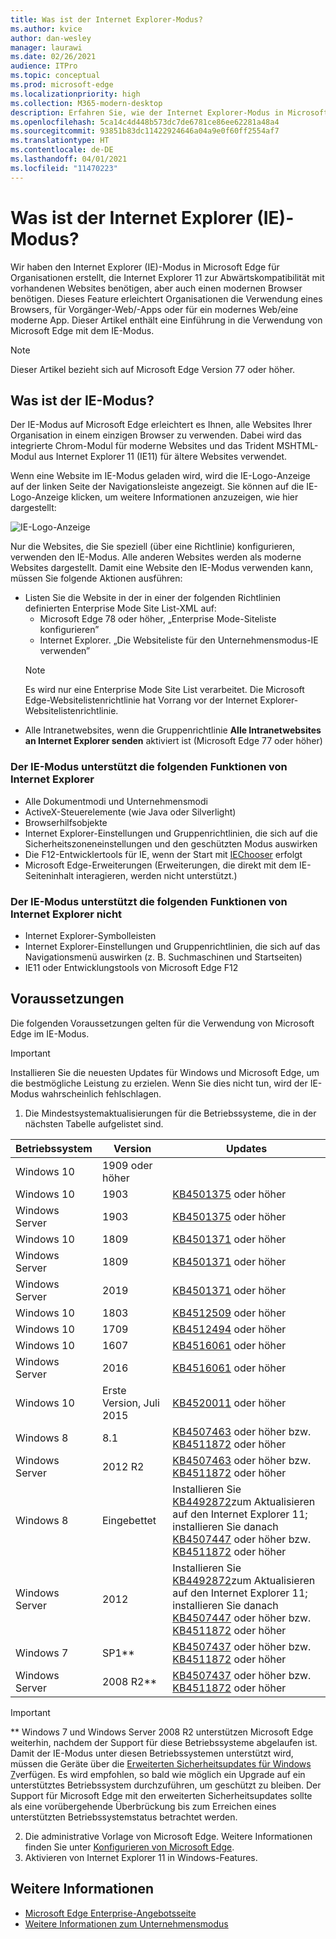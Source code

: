 ```yaml
---
title: Was ist der Internet Explorer-Modus?
ms.author: kvice
author: dan-wesley
manager: laurawi
ms.date: 02/26/2021
audience: ITPro
ms.topic: conceptual
ms.prod: microsoft-edge
ms.localizationpriority: high
ms.collection: M365-modern-desktop
description: Erfahren Sie, wie der Internet Explorer-Modus in Microsoft Edge Zugriff auf Websites bietet, die Internet Explorer 11 benötigen, sowie Zugriff auf moderne Websites.
ms.openlocfilehash: 5ca14c4d448b573dc7de6781ce86ee62281a48a4
ms.sourcegitcommit: 93851b83dc11422924646a04a9e0f60ff2554af7
ms.translationtype: HT
ms.contentlocale: de-DE
ms.lasthandoff: 04/01/2021
ms.locfileid: "11470223"
---
```

# <a name="what-is-internet-explorer-ie-mode"></a>Was ist der Internet Explorer (IE)-Modus?

Wir haben den Internet Explorer (IE)-Modus in Microsoft Edge für Organisationen erstellt, die Internet Explorer 11 zur Abwärtskompatibilität mit vorhandenen Websites benötigen, aber auch einen modernen Browser benötigen. Dieses Feature erleichtert Organisationen die Verwendung eines Browsers, für Vorgänger-Web/-Apps oder für ein modernes Web/eine moderne App. Dieser Artikel enthält eine Einführung in die Verwendung von Microsoft Edge mit dem IE-Modus.

> [!NOTE]
> Dieser Artikel bezieht sich auf Microsoft Edge Version 77 oder höher.

## <a name="what-is-ie-mode"></a>Was ist der IE-Modus?

Der IE-Modus auf Microsoft Edge erleichtert es Ihnen, alle Websites Ihrer Organisation in einem einzigen Browser zu verwenden. Dabei wird das integrierte Chrom-Modul für moderne Websites und das Trident MSHTML-Modul aus Internet Explorer 11 (IE11) für ältere Websites verwendet.

Wenn eine Website im IE-Modus geladen wird, wird die IE-Logo-Anzeige auf der linken Seite der Navigationsleiste angezeigt. Sie können auf die IE-Logo-Anzeige klicken, um weitere Informationen anzuzeigen, wie hier dargestellt:

  ![IE-Logo-Anzeige](./media/ie-mode/ie-logo-indicator1.png)

Nur die Websites, die Sie speziell (über eine Richtlinie) konfigurieren, verwenden den IE-Modus. Alle anderen Websites werden als moderne Websites dargestellt. Damit eine Website den IE-Modus verwenden kann, müssen Sie folgende Aktionen ausführen:

- Listen Sie die Website in der in einer der folgenden Richtlinien definierten Enterprise Mode Site List-XML auf:
  - Microsoft Edge 78 oder höher, „Enterprise Mode-Siteliste konfigurieren”
  - Internet Explorer. „Die Websiteliste für den Unternehmensmodus-IE verwenden”
  > [!NOTE]
  > Es wird nur eine Enterprise Mode Site List verarbeitet. Die Microsoft Edge-Websitelistenrichtlinie hat Vorrang vor der Internet Explorer-Websitelistenrichtlinie.
- Alle Intranetwebsites, wenn die Gruppenrichtlinie **Alle Intranetwebsites an Internet Explorer senden** aktiviert ist (Microsoft Edge 77 oder höher)

### <a name="ie-mode-supports-the-following-internet-explorer-functionality"></a>Der IE-Modus unterstützt die folgenden Funktionen von Internet Explorer

- Alle Dokumentmodi und Unternehmensmodi
- ActiveX-Steuerelemente (wie Java oder Silverlight)
- Browserhilfsobjekte 
- Internet Explorer-Einstellungen und Gruppenrichtlinien, die sich auf die Sicherheitszoneneinstellungen und den geschützten Modus auswirken
- Die F12-Entwicklertools für IE, wenn der Start mit [IEChooser](/office/dev/add-ins/testing/debug-add-ins-using-f12-developer-tools-on-windows-10) erfolgt
- Microsoft Edge-Erweiterungen (Erweiterungen, die direkt mit dem IE-Seiteninhalt interagieren, werden nicht unterstützt.)

### <a name="ie-mode-doesnt-support-the-following-internet-explorer-functionality"></a>Der IE-Modus unterstützt die folgenden Funktionen von Internet Explorer nicht

- Internet Explorer-Symbolleisten
- Internet Explorer-Einstellungen und Gruppenrichtlinien, die sich auf das Navigationsmenü auswirken (z. B. Suchmaschinen und Startseiten)
- IE11 oder Entwicklungstools von Microsoft Edge F12

## <a name="prerequisites"></a>Voraussetzungen

Die folgenden Voraussetzungen gelten für die Verwendung von Microsoft Edge im IE-Modus.

> [!IMPORTANT]
> Installieren Sie die neuesten Updates für Windows und Microsoft Edge, um die bestmögliche Leistung zu erzielen. Wenn Sie dies nicht tun, wird der IE-Modus wahrscheinlich fehlschlagen.

1. Die Mindestsystemaktualisierungen für die Betriebssysteme, die in der nächsten Tabelle aufgelistet sind.

 | Betriebssystem | Version       | Updates |
 |------------------|---------------|---------|
 | Windows 10       | 1909 oder höher |         |
 | Windows 10       | 1903          | [KB4501375](https://support.microsoft.com/help/4501375/windows-10-update-kb4501375) oder höher |
 | Windows Server   | 1903          | [KB4501375](https://support.microsoft.com/help/4501375/windows-10-update-kb4501375) oder höher |
 | Windows 10       | 1809          | [KB4501371](https://support.microsoft.com/help/4501371/windows-10-update-kb4501371) oder höher |
 | Windows Server   | 1809          | [KB4501371](https://support.microsoft.com/help/4501371/windows-10-update-kb4501371) oder höher |
 | Windows Server   | 2019          | [KB4501371](https://support.microsoft.com/help/4501371/windows-10-update-kb4501371) oder höher |
 | Windows 10       | 1803          | [KB4512509](https://support.microsoft.com/help/4512509/windows-10-update-kb4512509) oder höher |
 | Windows 10       | 1709          | [KB4512494](https://support.microsoft.com/help/4512494/windows-10-update-kb4512494) oder höher |
 | Windows 10       | 1607          | [KB4516061](https://support.microsoft.com/help/4516061/windows-10-update-kb4516061) oder höher |
 | Windows Server   | 2016          | [KB4516061](https://support.microsoft.com/help/4516061/windows-10-update-kb4516061) oder höher |
 | Windows 10       | Erste Version, Juli 2015 | [KB4520011](https://support.microsoft.com/help/4520011/windows-10-update-kb4520011) oder höher |
 | Windows 8       | 8.1              | [KB4507463](https://support.microsoft.com/help/4507463/july-16-2019-kb4507463-os-build-preview-of-monthly-rollup) oder höher bzw. [KB4511872](https://support.microsoft.com/help/4511872/cumulative-security-update-for-internet-explorer) oder höher |
 | Windows Server   | 2012 R2       | [KB4507463](https://support.microsoft.com/help/4507463/july-16-2019-kb4507463-os-build-preview-of-monthly-rollup) oder höher bzw. [KB4511872](https://support.microsoft.com/help/4511872/cumulative-security-update-for-internet-explorer) oder höher |
 | Windows 8  | Eingebettet            | Installieren Sie [KB4492872](https://support.microsoft.com/help/4492872/update-for-internet-explorer-april-16-2019)zum Aktualisieren auf den Internet Explorer 11; installieren Sie danach [KB4507447](https://support.microsoft.com/help/4507447/windows-server-2012-update-kb4507447) oder höher bzw. [KB4511872](https://support.microsoft.com/help/4511872/cumulative-security-update-for-internet-explorer) oder höher |
 | Windows Server   | 2012           | Installieren Sie [KB4492872](https://support.microsoft.com/help/4492872/update-for-internet-explorer-april-16-2019)zum Aktualisieren auf den Internet Explorer 11; installieren Sie danach [KB4507447](https://support.microsoft.com/help/4507447/windows-server-2012-update-kb4507447) oder höher bzw. [KB4511872](https://support.microsoft.com/help/4511872/cumulative-security-update-for-internet-explorer) oder höher |
 | Windows 7        |  SP1**        | [KB4507437](https://support.microsoft.com/help/4507437/windows-7-update-kb4507437) oder höher bzw. [KB4511872](https://support.microsoft.com/help/4511872/cumulative-security-update-for-internet-explorer) oder höher |
 | Windows Server   |  2008 R2**    | [KB4507437](https://support.microsoft.com/help/4507437/windows-7-update-kb4507437) oder höher bzw. [KB4511872](https://support.microsoft.com/help/4511872/cumulative-security-update-for-internet-explorer) oder höher |
  > [!IMPORTANT]
  > ** Windows 7 und Windows Server 2008 R2 unterstützen Microsoft Edge weiterhin, nachdem der Support für diese Betriebssysteme abgelaufen ist. Damit der IE-Modus unter diesen Betriebssystemen unterstützt wird, müssen die Geräte über die [Erweiterten Sicherheitsupdates für Windows 7](https://support.microsoft.com/help/4527878/faq-about-extended-security-updates-for-windows-7)verfügen. Es wird empfohlen, so bald wie möglich ein Upgrade auf ein unterstütztes Betriebssystem durchzuführen, um geschützt zu bleiben. Der Support für Microsoft Edge mit den erweiterten Sicherheitsupdates sollte als eine vorübergehende Überbrückung bis zum Erreichen eines unterstützten Betriebssystemstatus betrachtet werden.

2. Die administrative Vorlage von Microsoft Edge. Weitere Informationen finden Sie unter [Konfigurieren von Microsoft Edge](./configure-microsoft-edge.md).
3. Aktivieren von Internet Explorer 11 in Windows-Features.

## <a name="see-also"></a>Weitere Informationen

- [Microsoft Edge Enterprise-Angebotsseite](https://aka.ms/EdgeEnterprise)
- [Weitere Informationen zum Unternehmensmodus](/internet-explorer/ie11-deploy-guide/enterprise-mode-overview-for-ie11)